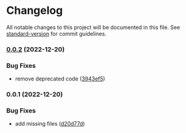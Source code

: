 # Changelog

All notable changes to this project will be documented in this file. See [standard-version](https://github.com/conventional-changelog/standard-version) for commit guidelines.

### [0.0.2](https://github.com/TodorovicSrdjan/annuto/compare/v0.0.1...v0.0.2) (2022-12-20)


### Bug Fixes

* remove deprecated code ([3943ef5](https://github.com/TodorovicSrdjan/annuto/commit/3943ef5be83c945522606b10f813671df0452cd0))

### 0.0.1 (2022-12-20)


### Bug Fixes

* add missing files ([d20d77d](https://github.com/TodorovicSrdjan/annuto/commit/d20d77d1eb8c2c2fe08114a446f25b42f2ab3444))
